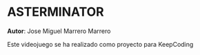 # ASTERMINATOR

**Autor**: Jose Miguel Marrero Marrero

Este videojuego se ha realizado como proyecto para KeepCoding